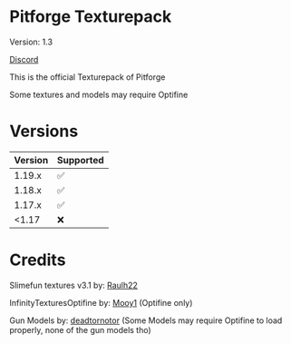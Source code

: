 # Pitforge Texturepack

Version: 1.3

[Discord](https://discord.gg/zm4WGEYnEm)

This is the official Texturepack of Pitforge

Some textures and models may require Optifine

# Versions

| Version | Supported          |
| ------- | ------------------ |
| 1.19.x  | :white_check_mark: |
| 1.18.x  | :white_check_mark: |
| 1.17.x  | :white_check_mark: |
| <1.17   | :x:                |

# Credits

Slimefun textures v3.1 by:
[Raulh22](https://www.planetminecraft.com/texture-pack/slimefun-texture-by-raulh22/)

InfinityTexturesOptifine by:
[Mooy1](https://github.com/Mooy1/InfinityExpansion/releases/tag/v1)
(Optifine only)

Gun Models by:
[deadtornotor](https://github.com/deadtornotor/Pitforge-Texturepack)
(Some Models may require Optifine to load properly, none of the gun models tho)

